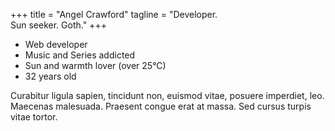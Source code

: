 +++
title = "Angel Crawford"
tagline = "Developer. <br />Sun seeker. Goth."
+++

* Web developer
* Music and Series addicted
* Sun and warmth lover (over 25°C)
* 32 years old

Curabitur ligula sapien, tincidunt non, euismod vitae, posuere imperdiet, leo. Maecenas malesuada. Praesent congue erat at massa. Sed cursus turpis vitae tortor.
